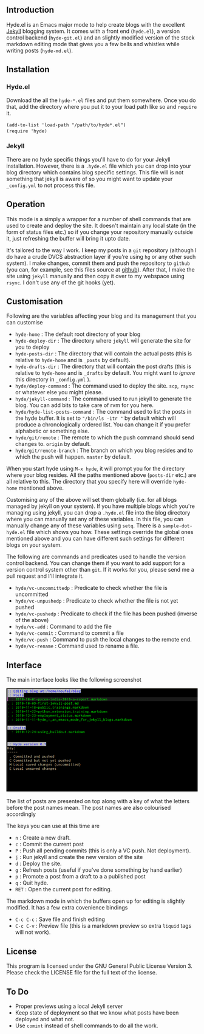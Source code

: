 Introduction
------------

Hyde.el is an Emacs major mode to help create blogs with the excellent
[Jekyll](http://jekyllrb.com/) blogging system. It comes with a front
end (`hyde.el`), a version control backend (`hyde-git.el`) and an
slightly modified version of the stock markdown editing mode that
gives you a few bells and whistles while writing posts (`hyde-md.el`).


Installation
------------

### Hyde.el
Download the all the `hyde-*.el` files and put them somewhere. Once
you do that, add the directory where you put it to your load path like
so and `require` it.


    (add-to-list 'load-path "/path/to/hyde*.el")
    (require 'hyde)

### Jekyll

There are no hyde specific things you'll have to do for your Jekyll
installation. However, there is a `.hyde.el` file which you can drop
into your blog directory which contains blog specific settings. This
file will is not something that jekyll is aware of so you might want
to update your `_config.yml` to not process this file.


Operation
---------
This mode is a simply a wrapper for a number of shell commands that
are used to create and deploy the site. It doesn't maintain any local
state (in the form of status files etc.) so if you change your
repository manually outside it, just refreshing the buffer will bring
it upto date.

It's tailored to the way I work. I keep my posts in a `git` repository
(although I do have a crude DVCS abstraction layer if you're using
`hg` or any other such system). I make changes, commit them and push
the repository to `github` (you can, for example, see this files
source at
[github](https://github.com/nibrahim/nibrahim.net.in/blob/master/_posts/2010-11-11-hyde_%3A_an_emacs_mode_for_jekyll_blogs.markdown)).
After that, I make the site using `jekyll` manually and then copy it
over to my webspace using `rsync`. I don't use any of the git hooks
(yet).

Customisation
-------------
    
Following are the variables affecting your blog and its management that you can customise

  * `hyde-home` : The default root directory of your blog
  * `hyde-deploy-dir` : The directory where `jekyll` will generate the site for you to deploy
  * `hyde-posts-dir` : The directory that will contain the actual posts
	  (this is relative to `hyde-home` and is `_posts` by default).
  * `hyde-drafts-dir` : The directory that will contain the post
	  drafts (this is relative to `hyde-home` and is `_drafts` by
	  default. You might want to _ignore_ this directory in
	  `_config.yml` ).
  * `hyde/deploy-command` : The command used to deploy the site. `scp`,
	  `rsync` or whatever else you might please.
  * `hyde/jekyll-command` : The command used to run jekyll to generate the blog. You can add bits to take care of rvm for you here. 		  
  * `hyde/hyde-list-posts-command` : The command used to list the posts in the hyde buffer. It is set to `"/bin/ls -1tr "` by default which will produce a chronologically ordered list. You can change it if you prefer alphabetic or something else. 
  * `hyde/git/remote` : The remote to which the push command should send changes to. `origin` by default.
  * `hyde/git/remote-branch` : The branch on which you blog resides and to which the push will happen. `master` by default.

When you start hyde using `M-x hyde`, it will prompt you for the directory where your blog resides. All the paths mentioned above (`posts-dir` etc.) are all relative to this. The directory that you specify here will override `hyde-home` mentioned above. 

Customising any of the above will set them globally (i.e. for all blogs managed by jekyll on your system). If you have multiple blogs which you're managing using jekyll, you can drop a `.hyde.el` file into the blog directory where you can manually set any of these variables. In this file, you can manually change any of these variables using `setq`. There is a `sample-dot-hyde.el` file which shows you how. These settings override the global ones mentioned above and you can have different such settings for different blogs on your system. 

The following are commands and predicates used to handle the version control backend. You can change them if you want to add support for a version control system other than `git`. If it works for you, please send me a pull request and I'll integrate it. 

  * `hyde/vc-uncommittedp` : Predicate to check whether the file is uncommitted
  * `hyde/vc-unpushedp` : Predicate to check whether the file is not yet pushed
  * `hyde/vc-pushedp` :  Predicate to check if the file has been pushed (inverse of the above)
  * `hyde/vc-add` : Command to add the file
  * `hyde/vc-commit` : Command to commit a file
  * `hyde/vc-push` : Command to push the local changes to the remote end.
  * `hyde/vc-rename` : Command used to rename a file.
  
Interface
---------
  
The main interface looks like the following screenshot

![Hyde screenshot](Screenshot.png)

The list of posts are presented on top along with a key of what the
letters before the post names mean. The post names are also colourised
accordingly

The keys you can use at this time are

* `n` : Create a new draft.
* `c` : Commit the current post
* `P` : Push all pending commits (this is only a VC push. Not
  deployment).
* `j` : Run jekyll and create the new version of the site
* `d` : Deploy the site.
* `g` : Refresh posts (useful if you've done something by hand
  earlier)
* `p` : Promote a post from a draft to a a published post
* `q` : Quit hyde.  
* `RET` : Open the current post for editing.

The markdown mode in which the buffers open up for editing is slightly
modified. It has a few extra covenience bindings

* `C-c C-c` : Save file and finish editing
* `C-c C-v` : Preview file (this is a markdown preview so extra
  `liquid` tags will not work). 

License
-------
This program is licensed under the GNU General Public License Version
3. Please check the LICENSE file for the full text of the license.

To Do
-----

* Proper previews using a local Jekyll server
* Keep state of deployment so that we know what posts have been
  deployed and what not.
* Use `comint` instead of shell commands to do all the work. 
